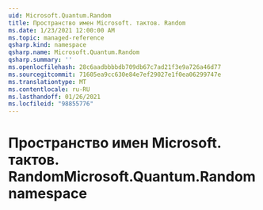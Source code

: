 ```yaml
---
uid: Microsoft.Quantum.Random
title: Пространство имен Microsoft. тактов. Random
ms.date: 1/23/2021 12:00:00 AM
ms.topic: managed-reference
qsharp.kind: namespace
qsharp.name: Microsoft.Quantum.Random
qsharp.summary: ''
ms.openlocfilehash: 28c6aadbbbbdb709db67c7ad21f3e9a726a46d77
ms.sourcegitcommit: 71605ea9cc630e84e7ef29027e1f0ea06299747e
ms.translationtype: MT
ms.contentlocale: ru-RU
ms.lasthandoff: 01/26/2021
ms.locfileid: "98855776"
---
```

# <a name="microsoftquantumrandom-namespace"></a><span data-ttu-id="0f751-102">Пространство имен Microsoft. тактов. Random</span><span class="sxs-lookup"><span data-stu-id="0f751-102">Microsoft.Quantum.Random namespace</span></span>




